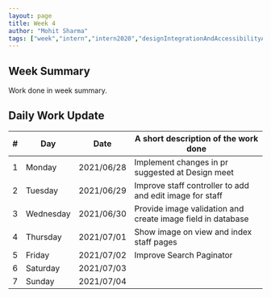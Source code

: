 ```yaml
---
layout: page
title: Week 4
author: "Mohit Sharma"
tags: ["week","intern","intern2020","designIntegrationAndAccessibilityAudit","week#4","eval#1"]
---
```


## Week Summary

 
Work done in week summary.

## Daily Work Update

|\#|Day|Date|A short description of the work done|  
|---	|---	|---	|---	|  
|1   	| Monday 	|   2021/06/28	| Implement changes in pr suggested at Design meet |  
|2   	| Tuesday  	|   2021/06/29	| Improve staff controller to add and edit image for staff	|  
|3   	| Wednesday  	|  2021/06/30 	| Provide image validation and create image field in database |  
|4   	| Thursday  	|   2021/07/01	| Show image on view and index staff pages |  
|5   	| Friday  	|   2021/07/02	| Improve Search Paginator |  
|6   	| Saturday  	|   2021/07/03	| 	|  
|7   	| Sunday  	|   2021/07/04	|  |  

